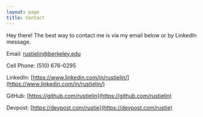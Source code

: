 ```yaml
---
layout: page
title: Contact
---
```


<p class="message">
  Hey there! The best way to contact me is via my email below or by LinkedIn message.
</p>

Email: [rustielin@berkeley.edu](mailto:rustielin@berkeley.edu)

Cell Phone: (510) 676-0295

LinkedIn: [https://www.linkedin.com/in/rustielin/](https://www.linkedin.com/in/rustielin/)

GitHub: [https://github.com/rustielin](https://github.com/rustielin)

Devpost: [https://devpost.com/rustie](https://devpost.com/rustie)
